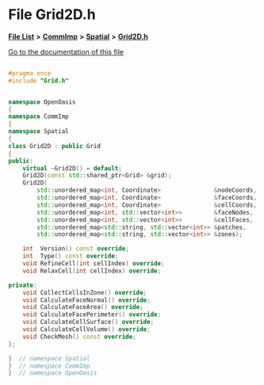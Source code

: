 

# File Grid2D.h

[**File List**](files.md) **>** [**CommImp**](dir_6202b98a8704f42b1ea358646461643f.md) **>** [**Spatial**](dir_47a0bcc12c466f07097ed8db741700fa.md) **>** [**Grid2D.h**](_grid2_d_8h.md)

[Go to the documentation of this file](_grid2_d_8h.md)


```C++

#pragma once
#include "Grid.h"


namespace OpenOasis
{
namespace CommImp
{
namespace Spatial
{
class Grid2D : public Grid
{
public:
    virtual ~Grid2D() = default;
    Grid2D(const std::shared_ptr<Grid> &grid);
    Grid2D(
        std::unordered_map<int, Coordinate>               &nodeCoords,
        std::unordered_map<int, Coordinate>               &faceCoords,
        std::unordered_map<int, Coordinate>               &cellCoords,
        std::unordered_map<int, std::vector<int>>         &faceNodes,
        std::unordered_map<int, std::vector<int>>         &cellFaces,
        std::unordered_map<std::string, std::vector<int>> &patches,
        std::unordered_map<std::string, std::vector<int>> &zones);

    int  Version() const override;
    int  Type() const override;
    void RefineCell(int cellIndex) override;
    void RelaxCell(int cellIndex) override;

private:
    void CollectCellsInZone() override;
    void CalculateFaceNormal() override;
    void CalculateFaceArea() override;
    void CalculateFacePerimeter() override;
    void CalculateCellSurface() override;
    void CalculateCellVolume() override;
    void CheckMesh() const override;
};

}  // namespace Spatial
}  // namespace CommImp
}  // namespace OpenOasis
```


